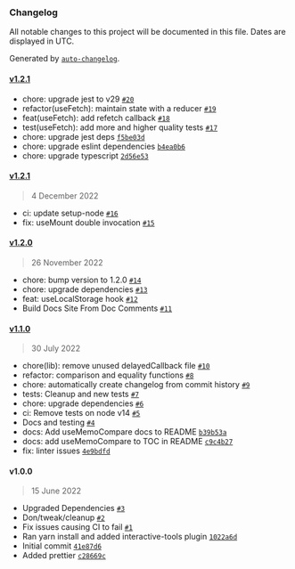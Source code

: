 ### Changelog

All notable changes to this project will be documented in this file. Dates are displayed in UTC.

Generated by [`auto-changelog`](https://github.com/CookPete/auto-changelog).

#### [v1.2.1](https://github.com/DonIsaac/react-hooks/compare/v1.2.1...v1.2.1)

- chore: upgrade jest to v29 [`#20`](https://github.com/DonIsaac/react-hooks/pull/20)
- refactor(useFetch): maintain state with a reducer [`#19`](https://github.com/DonIsaac/react-hooks/pull/19)
- feat(useFetch): add refetch callback [`#18`](https://github.com/DonIsaac/react-hooks/pull/18)
- test(useFetch): add more and higher quality tests [`#17`](https://github.com/DonIsaac/react-hooks/pull/17)
- chore: upgrade jest deps [`f5be03d`](https://github.com/DonIsaac/react-hooks/commit/f5be03dce5604686edd56ed137947aca410fd8d0)
- chore: upgrade eslint dependencies [`b4ea0b6`](https://github.com/DonIsaac/react-hooks/commit/b4ea0b666ea2c85582f48610f6f74e0a4d496850)
- chore: upgrade typescript [`2d56e53`](https://github.com/DonIsaac/react-hooks/commit/2d56e534a8bada71c9fa6f645beb70aeaf6ad4c0)

#### [v1.2.1](https://github.com/DonIsaac/react-hooks/compare/v1.2.0...v1.2.1)

> 4 December 2022

- ci: update setup-node [`#16`](https://github.com/DonIsaac/react-hooks/pull/16)
- fix: useMount double invocation [`#15`](https://github.com/DonIsaac/react-hooks/pull/15)

#### [v1.2.0](https://github.com/DonIsaac/react-hooks/compare/v1.1.0...v1.2.0)

> 26 November 2022

- chore: bump version to 1.2.0 [`#14`](https://github.com/DonIsaac/react-hooks/pull/14)
- chore: upgrade dependencies [`#13`](https://github.com/DonIsaac/react-hooks/pull/13)
- feat: useLocalStorage hook [`#12`](https://github.com/DonIsaac/react-hooks/pull/12)
- Build Docs Site From Doc Comments [`#11`](https://github.com/DonIsaac/react-hooks/pull/11)

#### [v1.1.0](https://github.com/DonIsaac/react-hooks/compare/v1.0.0...v1.1.0)

> 30 July 2022

- chore(lib): remove unused delayedCallback file [`#10`](https://github.com/DonIsaac/react-hooks/pull/10)
- refactor: comparison and equality functions [`#8`](https://github.com/DonIsaac/react-hooks/pull/8)
- chore: automatically create changelog from commit history [`#9`](https://github.com/DonIsaac/react-hooks/pull/9)
- tests: Cleanup and new tests [`#7`](https://github.com/DonIsaac/react-hooks/pull/7)
- chore: upgrade dependencies [`#6`](https://github.com/DonIsaac/react-hooks/pull/6)
- ci: Remove tests on node v14 [`#5`](https://github.com/DonIsaac/react-hooks/pull/5)
- Docs and testing [`#4`](https://github.com/DonIsaac/react-hooks/pull/4)
- docs: Add useMemoCompare docs to README [`b39b53a`](https://github.com/DonIsaac/react-hooks/commit/b39b53aec7c2e998850b6c39adadd8801af182c6)
- docs: add useMemoCompare to TOC in README [`c9c4b27`](https://github.com/DonIsaac/react-hooks/commit/c9c4b27eef2423906ed1a095a78e0a975844e6eb)
- fix: linter issues [`4e9bdfd`](https://github.com/DonIsaac/react-hooks/commit/4e9bdfdd80adeb9b590a47f7697866e59572e200)

#### v1.0.0

> 15 June 2022

- Upgraded Dependencies [`#3`](https://github.com/DonIsaac/react-hooks/pull/3)
- Don/tweak/cleanup [`#2`](https://github.com/DonIsaac/react-hooks/pull/2)
- Fix issues causing CI to fail [`#1`](https://github.com/DonIsaac/react-hooks/pull/1)
- Ran yarn install and added interactive-tools plugin [`1022a6d`](https://github.com/DonIsaac/react-hooks/commit/1022a6d52bfac17f3db86d9fb593fe076a79ddf6)
- Initial commit [`41e87d6`](https://github.com/DonIsaac/react-hooks/commit/41e87d696cfd544730718c0e72d4d382b7b8559f)
- Added prettier [`c28669c`](https://github.com/DonIsaac/react-hooks/commit/c28669ceb1a16877f001543a0d24bd44e2bfb57d)
